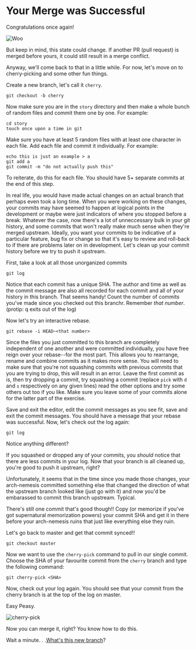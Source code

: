 # Your Merge was Successful

Congratulations once again!

![Woo](https://media.giphy.com/media/TdfyKrN7HGTIY/giphy.gif)

But keep in mind, this state could change. If another PR (pull request) is
merged before yours, it could still result in a merge conflict.

Anyway, we'll come back to that in a little while.
For now, let's move on to cherry-picking and some other fun things.

Create a new branch, let's call it `cherry`.

```
git checkout -b cherry
```

Now make sure you are in the `story` directory and then make a whole bunch of random files and commit them one by one.
For example:

```
cd story
touch once upon a time in git
```

Make sure you have at least 5 random files with at least one character in each file. Add each file and commit it individually.
For example:

```
echo this is just an example > a
git add a
git commit -m "do not actually push this"
```

To reiterate, do this for each file. You should have 5+ separate commits at the
end of this step.

In real life, you would have made actual changes on an actual branch that perhaps even took a long time. When you were working on these changes, your commits may have seemed to happen at logical points in the development or maybe were just indicators of where you stopped before a break. Whatever the case, now there's a lot of unneccessary bulk in your git history, and some commits that won't really make much sense when they're merged upstream. Ideally, you want your commits to be indicative of a particular feature, bug fix or change so that it's easy to review and roll-back to if there are problems later on in development. Let's clean up your commit history before we try to push it upstream.

First, take a look at all those unorganized commits

```
git log
```
Notice that each commit has a unique SHA. The author and time as well as the commit message are also all
recorded for each commit and all of your history in this branch. That seems handy! Count the number of commits you've made since you checked out this branchr. Remember _that number_. (protip: q exits out of
the log)

Now let's try an interactive rebase.

```
git rebase -i HEAD~<that number>
```

Since the files you just committed to this branch are completely independent of one another and were committed
individually, you have free reign over your rebase--for the most part. This allows you to rearrange, rename and combine commits as it makes more sense. You will need to make sure that you're not squashing commits with previous commits that you are trying to drop, this will result in an error. Leave the first commit as is, then try dropping a commit, try
squashing a commit (replace `pick` with `d` and `s` respectively on any given
lines) read the other options and try some others out too if you like. Make
sure you leave some of your commits alone for the latter part of the exercise.

Save and exit the editor, edit the commit messages as you see fit, save and exit the commit messages.
You should have a message that your rebase was successful. Now, let's check out
the log again:

```
git log
```

Notice anything different?

If you squashed or dropped any of your commits, you _should_ notice that there
are less commits in your log. Now that your branch is all cleaned up, you're good to push it upstream,
right?

Unfortunately, it seems that in the time since you made those changes, your arch-nemesis committed
something else that changed the direction of what the upstream branch looked
like (just go with it) and now you'd be embarassed to commit this branch upstream. Typical.

There's still one commit that's good though!! Copy (or memorize if you've got
supernatural memorization powers) your commit SHA and get it in there before your
arch-nemesis ruins that just like everything else they ruin.

Let's go back to master and get that commit synced!!

```
git checkout master
```

Now we want to use the `cherry-pick` command to pull in our single commit.
Choose the SHA of your favourite commit from the `cherry` branch and type the
following command:

```
git cherry-pick <SHA>
```

Now, check out your log again. You should see that your commit from the cherry
branch is at the top of the log on master.

Easy Peasy.

![cherry-pick](https://media.giphy.com/media/Gj8qB0PsQgBuE/giphy.gif)

Now you can merge it, right? You know how to do this.

Wait a minute. . .[What's this new branch](nemesis.md)?

